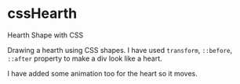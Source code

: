 # cssHearth
Hearth Shape with CSS

Drawing a hearth using CSS shapes. 
I have used `transform`, `::before`, `::after` property to make a div look like a heart.

I have added some animation too for the heart so it moves.